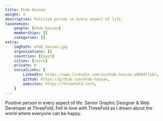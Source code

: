 ```yaml
---
title: Ehab Hassan
weight: 4
description: Positive person in every aspect of life.
taxonomies:
    people: [ehab_hassan]
    memberships: []
    categories: []
extra:
    imgPath: ehab_hassan.jpg
    organizations: []
    countries: [Egypt]
    cities: [Cairo]
    private: 0
    socialLinks: {
        LinkedIn: https://www.linkedin.com/in/ehab-hassan-a00897116/,
        github: https://github.com/ehab-hassan,
        websites: https://threefold.tech,
    }
---
```


Positive person in every aspect of life. Senior Graphic Designer & Web Developer at ThreeFold. Fell in love with ThreeFold as I dream about the world where everyone can be happy.
